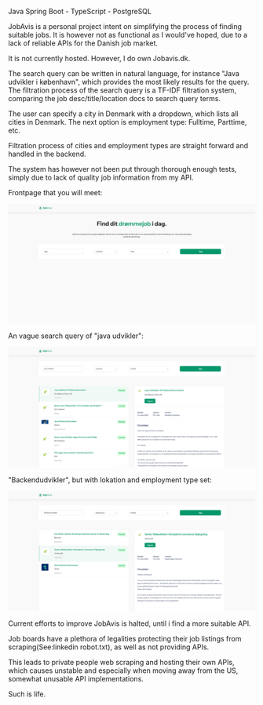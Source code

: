 Java Spring Boot - TypeScript - PostgreSQL


JobAvis is a personal project intent on simplifying the process of finding suitable jobs. It is however not as functional as I would've hoped, due to a lack of reliable APIs for the Danish job market.


It is not currently hosted. However, I do own Jobavis.dk.


The search query can be written in natural language, for instance "Java udvikler i københavn", which provides the most likely results for the query. The filtration process of the search query is a TF-IDF filtration system, comparing the job desc/title/location docs to search query terms.


The user can specify a city in Denmark with a dropdown, which lists all cities in Denmark. The next option is employment type: Fulltime, Parttime, etc. 


Filtration process of cities and employment types are straight forward and handled in the backend. 


The system has however not been put through thorough enough tests, simply due to lack of quality job information from my API.



Frontpage that you will meet:


![JobAvis Frontpage](JobavisFrontend/src/assets/jobavis1.png)

An vague search query of "java udvikler": 


![JobAvis query search](JobavisFrontend/src/assets/jobavis2.png)


"Backendudvikler", but with lokation and employment type set:


![JobAvis query search 2](JobavisFrontend/src/assets/jobavis3.png)


Current efforts to improve JobAvis is halted, until i find a more suitable API. 


Job boards have a plethora of legalities protecting their job listings from scraping(See:linkedin robot.txt), as well as not providing APIs. 


This leads to private people web scraping and hosting their own APIs, which causes unstable and especially when moving away from the US, somewhat unusable API implementations. 
 

Such is life.
